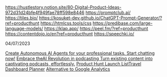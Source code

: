 https://hustlestory.notion.site/80-Digital-Product-Ideas-972d31d24bfe4f949fae78ff598e8446
https://promptclub.ai/
https://tiles.bio/
https://kosuket-dev.github.io/ChatGPT-Prompt-Generator/?ref=producthunt
https://htmlcss.tools/css
https://predibase.com/large-language-models/
https://klap.app/
https://peel.fm/?ref=producthunt
https://contentdojo.io/en?ref=producthunt
https://speechki.io/


04/07/2023

[Create Autonomous AI Agents for your professional tasks. Start chatting now!](https://mindos.com/?ref=producthunt#/marketplace)
[Embrace theAI Revolution in podcasting Turn existing content into captivating podcasts, effortlessly.](https://www.wondercraft.ai/?ref=producthunt)
[Product Hunt Launch List](https://getlaunchlist.com/checklists/producthunt?ref=producthunt)[Travel Dashboard Planner](https://selida.gumroad.com/l/TheTravelDashboard/GVAWY?ref=producthunt)
[Alternative to Google Analytics](https://microanalytics.io/?ref=producthunt)